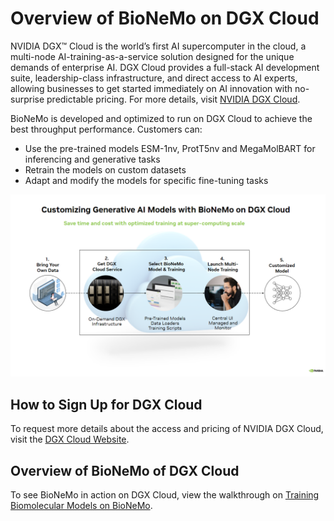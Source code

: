 # Overview of BioNeMo on DGX Cloud

NVIDIA DGX™ Cloud is the world’s first AI supercomputer in the cloud, a multi-node
AI-training-as-a-service solution designed for the unique demands of enterprise AI.
DGX Cloud provides a full-stack AI development suite, leadership-class infrastructure,
and direct access to AI experts, allowing businesses to get started immediately on
AI innovation with no-surprise predictable pricing. For more details, visit [NVIDIA DGX Cloud](https://www.nvidia.com/en-us/data-center/dgx-cloud/).

BioNeMo is developed and optimized to run on DGX Cloud to achieve the best throughput performance. Customers can: 

- Use the pre-trained models ESM-1nv, ProtT5nv and MegaMolBART for inferencing and generative tasks
- Retrain the models on custom datasets
- Adapt and modify the models for specific fine-tuning tasks

![](./images/bcp_snapshot_.png)


## How to Sign Up for DGX Cloud

To request more details about the access and pricing of NVIDIA DGX Cloud, visit the [DGX Cloud Website](https://www.nvidia.com/en-us/data-center/dgx-cloud/trial/).

## Overview of BioNeMo of DGX Cloud

To see BioNeMo in action on DGX Cloud, view the walkthrough on [Training Biomolecular Models on BioNeMo](https://www.youtube.com/watch?v=en2Vl6u-umk).
